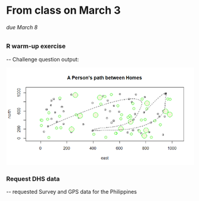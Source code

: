 # From class on March 3
###### due March 8

### R warm-up exercise
-- Challenge question output:

<img src="./mar3hw_challenge_question.png" width="700" />


### Request DHS data
-- requested Survey and GPS data for the Philippines


